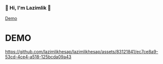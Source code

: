 <h3>👋 Hi, I'm Lazimlik 💩</h3>

[Demo](#demo)

# DEMO
https://github.com/lazimlikhesap/lazimlikhesap/assets/83121841/ec7ce8a9-53cd-4ce4-a518-125bcda09a43

